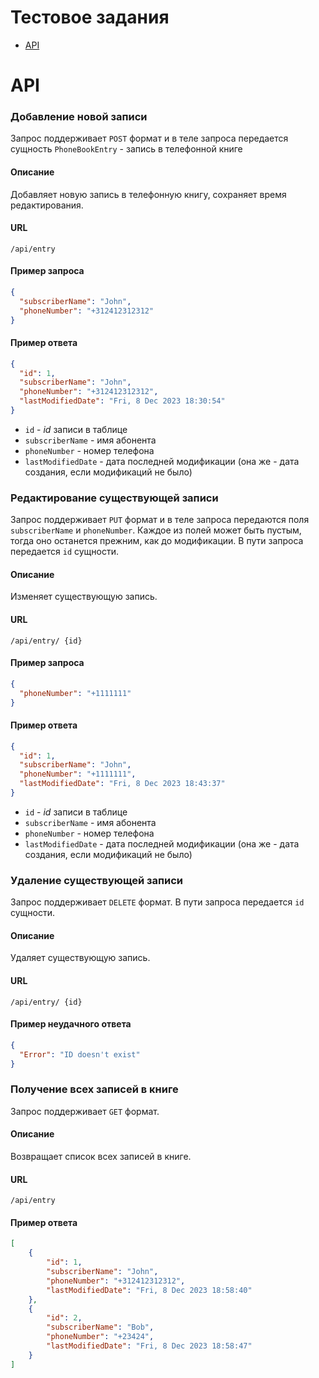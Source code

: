 # Тестовое задания

* [API](#api)

# API

### Добавление новой записи

Запрос поддерживает `POST` формат и в теле запроса передается сущность `PhoneBookEntry` - запись в телефонной книге

#### Описание

Добавляет новую запись в телефонную книгу, сохраняет время редактирования.

#### URL

```
/api/entry
```

#### Пример запроса

```json
{
  "subscriberName": "John",
  "phoneNumber": "+312412312312"
}
```

#### Пример ответа

```json
{
  "id": 1,
  "subscriberName": "John",
  "phoneNumber": "+312412312312",
  "lastModifiedDate": "Fri, 8 Dec 2023 18:30:54"
}
```

- `id` - _id_ записи в таблице
- `subscriberName` - имя абонента
- `phoneNumber` - номер телефона
- `lastModifiedDate` - дата последней модификации (она же - дата создания, если модификаций не было)

### Редактирование существующей записи

Запрос поддерживает `PUT` формат и в теле запроса передаются поля `subscriberName` и `phoneNumber`. Каждое из полей
может быть пустым, тогда оно останется прежним, как до модификации. В пути запроса передается `id` сущности.

#### Описание

Изменяет существующую запись.

#### URL

```
/api/entry/ {id}
```

#### Пример запроса

```json
{
  "phoneNumber": "+1111111"
}
```

#### Пример ответа

```json
{
  "id": 1,
  "subscriberName": "John",
  "phoneNumber": "+1111111",
  "lastModifiedDate": "Fri, 8 Dec 2023 18:43:37"
}
```

- `id` - _id_ записи в таблице
- `subscriberName` - имя абонента
- `phoneNumber` - номер телефона
- `lastModifiedDate` - дата последней модификации (она же - дата создания, если модификаций не было)

### Удаление существующей записи

Запрос поддерживает `DELETE` формат. В пути запроса передается `id` сущности.

#### Описание

Удаляет существующую запись.

#### URL

```
/api/entry/ {id}
```

#### Пример неудачного ответа

```json
{
  "Error": "ID doesn't exist"
}
```


### Получение всех записей в книге

Запрос поддерживает `GET` формат.

#### Описание

Возвращает список всех записей в книге.

#### URL

```
/api/entry
```

#### Пример ответа

```json
[
    {
        "id": 1,
        "subscriberName": "John",
        "phoneNumber": "+312412312312",
        "lastModifiedDate": "Fri, 8 Dec 2023 18:58:40"
    },
    {
        "id": 2,
        "subscriberName": "Bob",
        "phoneNumber": "+23424",
        "lastModifiedDate": "Fri, 8 Dec 2023 18:58:47"
    }
]
```